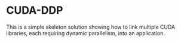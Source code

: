 # CUDA-DDP

This is a simple skeleton solution showing how to link multiple CUDA libraries, each requiring dynamic parallelism, into an application.
